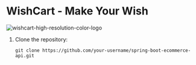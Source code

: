 # WishCart - Make Your Wish

![wishcart-high-resolution-color-logo](https://user-images.githubusercontent.com/78552012/209474023-98dd793f-9073-4d7e-a392-39721d4d0e80.png)

1. Clone the repository:
    ```shell
    git clone https://github.com/your-username/spring-boot-ecommerce-api.git
 
